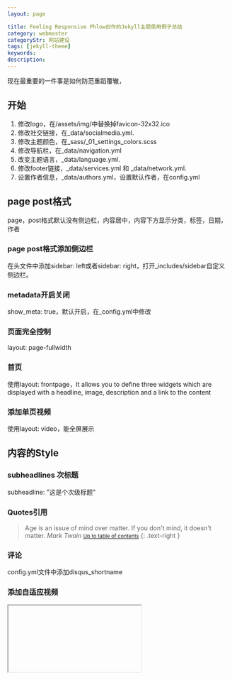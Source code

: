 ```yaml
---
layout: page

title: Feeling Responsive Phlow创作的Jekyll主题使用例子总结
category: webmaster
categoryStr: 网站建设
tags: [jekyll-theme]
keywords: 
description: 
---
```


现在最重要的一件事是如何防范重蹈覆辙，
## 开始
1. 修改logo，在/assets/img/中替换掉favicon-32x32.ico
2. 修改社交链接，在_data/socialmedia.yml.
3. 修改主题颜色，在_sass/_01_settings_colors.scss
4. 修改导航栏，在_data/navigation.yml
5. 改变主题语言，_data/language.yml.
6. 修改footer链接，_data/services.yml 和 _data/network.yml.
7. 设置作者信息，_data/authors.yml，设置默认作者，在config.yml


## page post格式
page，post格式默认没有侧边栏，内容居中，内容下方显示分类，标签，日期，作者
### page post格式添加侧边栏
在头文件中添加sidebar: left或者sidebar: right，打开_includes/sidebar自定义侧边栏。
### metadata开启关闭
show_meta: true，默认开启，在_config.yml中修改
### 页面完全控制
layout: page-fullwidth
### 首页
使用layout: frontpage，It allows you to define three widgets which are displayed with a headline, image, description and a link to the content
### 添加单页视频
使用layout: video，能全屏展示

## 内容的Style
### subheadlines 次标题
subheadline: "这是个次级标题"
### Quotes引用

> Age is an issue of mind over matter. If you don't mind, it doesn't matter.
<cite>Mark Twain</cite>
<small markdown="1">[Up to table of contents](#toc)</small>
{: .text-right }
 
### 评论
config.yml文件中添加disqus_shortname
### 添加自适应视频
<div class="flex-video">
  <iframe with video />
</div>

## 图片设置

### 标题图片
image:
    title: image.jpg

### 缩略图
缩略图用于归档页面，150x150
image:
    thumb: thumbnail_image.jpg

### 主页图
如果想在主页大标题展示一篇文章，
image:
    homepage: header_homepage_13.jpg

### 图片加上备注
image:
    title: header_image.jpg
    caption: Image by Phlow
    caption_url: "http://phlow.de/"

### 文章所有图片定义
image:
    title: title_image.jpg
    thumb: thumbnail_image.jpg
    homepage: header_homepage_13.jpg
    caption: Image by Phlow
    caption_url: "http://phlow.de/"

## 创建目录
在文章内容前插入下列html代码  
骨架版
```
### Table of Contents
*  Auto generated table of contents
{:toc}
```
foundation面板版
```
<div class="panel radius" markdown="1">
**Table of Contents**
{: #toc }
*  TOC
{:toc}
</div>
```
## 面包屑
打开面包屑 